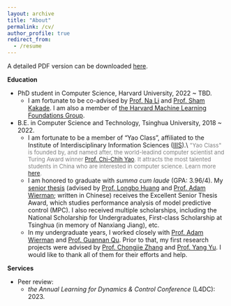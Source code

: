 ```yaml
---
layout: archive
title: "About"
permalink: /cv/
author_profile: true
redirect_from:
  - /resume
---
```


A detailed PDF version can be downloaded [here](/files/CV.pdf).

**Education**
+ PhD student in Computer Science, Harvard University, 2022 ~ TBD.
  + I am fortunate to be co-advised by [Prof. Na Li](https://nali.seas.harvard.edu/) and [Prof. Sham Kakade](https://sham.seas.harvard.edu/). I am also a member of [the Harvard Machine Learning Foundations Group](https://mlfoundations.org/).
+ B.E. in Computer Science and Technology, Tsinghua University, 2018 ~ 2022.
  + I am fortunate to be a member of “Yao Class”, affiliated to the Institute of Interdisciplinary Information Sciences ([IIIS](https://iiis.tsinghua.edu.cn/en/about/)).\\
  <font size="2" color="gray"> "Yao Class" is founded by, and named after, the world-leadind computer scientist and Turing Award winner <a href="https://iiis.tsinghua.edu.cn/yao/">Prof. Chi-Chih Yao</a>. It attracts the most talented students in China who are interested in computer science. Learn more <a href="https://iiis.tsinghua.edu.cn/en/yaoclass/">here</a>. </font>
  + I am honored to graduate with *summa cum laude* (GPA: 3.96/4). My [senior thesis](/files/2022B_senior_thesis.pdf) (advised by [Prof. Longbo Huang](http://people.iiis.tsinghua.edu.cn/~huang/) and [Prof. Adam Wierman](https://adamwierman.com/); written in Chinese) receives the Excellent Senior Thesis Award, which studies performance analysis of model predictive control (MPC). I also received multiple scholarships, including the National Scholarship for Undergraduates, First-class Scholarship at Tsinghua (in memory of Nanxiang Jiang), etc.
  + In my undergraduate years, I worked closely with [Prof. Adam Wierman](https://adamwierman.com/) and [Prof. Guannan Qu](http://www.guannanqu.com/). Prior to that, my first research projects were advised by [Prof. Chongjie Zhang](http://people.iiis.tsinghua.edu.cn/~zhang/) and [Prof. Yang Yu](https://iiis.tsinghua.edu.cn/zh/yuy/). I would like to thank all of them for their efforts and help.


**Services**
+ Peer review:
  + *the Annual Learning for Dynamics & Control Conference* (L4DC): 2023.